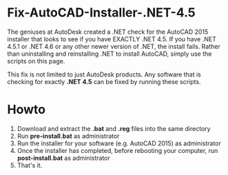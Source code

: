 # Fix-AutoCAD-Installer-.NET-4.5
The geniuses at AutoDesk created a .NET check for the AutoCAD 2015 installer that looks to see if you have EXACTLY .NET 4.5. If you have .NET 4.5.1 or .NET 4.6 or any other newer version of .NET, the install fails. Rather than uninstalling and reinstalling .NET to install AutoCAD, simply use the scripts on this page.

This fix is not limited to just AutoDesk products. Any software that is checking for exactly **.NET 4.5** can be fixed by running these scripts.

# Howto
1. Download and extract the **.bat** and **.reg** files into the same directory
1. Run **pre-install.bat** as administrator
1. Run the installer for your software (e.g. AutoCAD 2015) as administrator
1. Once the installer has completed, before rebooting your computer, run **post-install.bat** as administrator
1. That's it.
